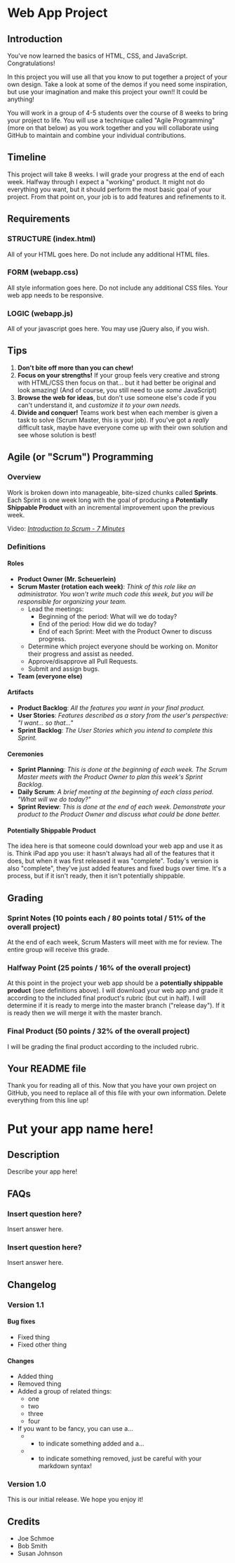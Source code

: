 # Web App Project

## Introduction

You've now learned the basics of HTML, CSS, and JavaScript. Congratulations!

In this project you will use all that you know to put together a project of your own design. Take a look at some of the demos if you need some inspiration, but use your imagination and make this project your own!! It could be anything!

You will work in a group of 4-5 students over the course of 8 weeks to bring your project to life. You will use a technique called "Agile Programming" (more on that below) as you work together and you will collaborate using GitHub to maintain and combine your individual contributions.

## Timeline

This project will take 8 weeks. I will grade your progress at the end of each week. Halfway through I expect a "working" product. It might not do everything you want, but it should perform the most basic goal of your project. From that point on, your job is to add features and refinements to it.

## Requirements

### STRUCTURE (index.html)

All of your HTML goes here. Do not include any additional HTML files.

### FORM (webapp.css)

All style information goes here. Do not include any additional CSS files. Your web app needs to be responsive.

### LOGIC (webapp.js)

All of your javascript goes here. You may use jQuery also, if you wish.

## Tips

1. **Don't bite off more than you can chew!**
2. **Focus on your strengths!** If your group feels very creative and strong with HTML/CSS then focus on that... but it had better be original and look amazing! (And of course, you still need to use *some* JavaScript)
3. **Browse the web for ideas**, but don't use someone else's code if you can't understand it, and *customize it to your own needs.*
4. **Divide and conquer!** Teams work best when each member is given a task to solve (Scrum Master, this is your job). If you've got a *really* difficult task, maybe have everyone come up with their own solution and see whose solution is best!

## Agile (or "Scrum") Programming

### Overview
Work is broken down into manageable, bite-sized chunks called **Sprints**. Each Sprint is one week long with the goal of producing a  **Potentially Shippable Product** with an incremental improvement upon the previous week.

Video: [*Introduction to Scrum - 7 Minutes*](https://www.youtube.com/watch?v=9TycLR0TqFA)

### Definitions

#### Roles

- **Product Owner (Mr. Scheuerlein)**
- **Scrum Master (rotation each week)**: *Think of this role like an administrator. You won't write much code this week, but you will be responsible for organizing your team.*
  - Lead the meetings:
    - Beginning of the period: What will we do today?
    - End of the period: How did we do today?
    - End of each Sprint: Meet with the Product Owner to discuss progress.
  - Determine which project everyone should be working on. Monitor their progress and assist as needed.
  - Approve/disapprove all Pull Requests.
  - Submit and assign bugs.
- **Team (everyone else)**

#### Artifacts

- **Product Backlog**: *All the features you want in your final product.*
- **User Stories**: *Features described as a story from the user's perspective: "I want... so that..."*
- **Sprint Backlog**: *The User Stories which you intend to complete this Sprint.*

#### Ceremonies

- **Sprint Planning**: *This is done at the beginning of each week. The Scrum Master meets with the Product Owner to plan this week's Sprint Backlog.*
- **Daily Scrum**: *A brief meeting at the beginning of each class period. "What will we do today?"*
- **Sprint Review**: *This is done at the end of each week. Demonstrate your product to the Product Owner and discuss what could be done better.*

#### Potentially Shippable Product

The idea here is that someone could download your web app and use it as is. Think iPad app you use: it hasn't always had all of the features that it does, but when it was first released it was "complete". Today's version is also "complete", they've just added features and fixed bugs over time. It's a process, but if it isn't ready, then it isn't potentially shippable.

## Grading

### Sprint Notes (10 points each / 80 points total / 51% of the overall project)

At the end of each week, Scrum Masters will meet with me for review. The entire group will receive this grade.

### Halfway Point (25 points / 16% of the overall project)

At this point in the project your web app should be a **potentially shippable product** (see definitions above). I will download your web app and grade it according to the included final product's rubric (but cut in half). I will determine if it is ready to merge into the master branch ("release day"). If it is ready then we will merge it with the master branch.

### Final Product (50 points / 32% of the overall project)

I will be grading the final product according to the included rubric.

## Your README file

Thank you for reading all of this. Now that you have your own project on GitHub, you need to replace all of this file with your own information. Delete everything from this line up!

# Put your app name here!

## Description
Describe your app here!

## FAQs

### Insert question here?
Insert answer here.

### Insert question here?
Insert answer here.

## Changelog

### Version 1.1

#### Bug fixes
 * Fixed thing
 * Fixed other thing

#### Changes
 * Added thing
 * Removed thing
 * Added a group of related things:
   * one
   * two
   * three
   * four
 * If you want to be fancy, you can use a...
   * + to indicate something added and a...
   * - to indicate something removed, just be careful with your markdown syntax!

### Version 1.0
This is our initial release. We hope you enjoy it!

## Credits
* Joe Schmoe
* Bob Smith
* Susan Johnson
